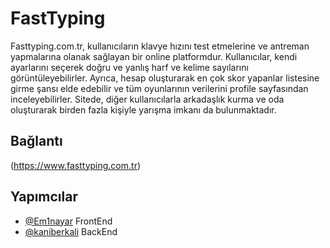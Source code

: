 # FastTyping

Fasttyping.com.tr, kullanıcıların klavye hızını test etmelerine ve antreman yapmalarına olanak sağlayan bir online platformdur. Kullanıcılar, kendi ayarlarını seçerek doğru ve yanlış harf ve kelime sayılarını görüntüleyebilirler. Ayrıca, hesap oluşturarak en çok skor yapanlar listesine girme şansı elde edebilir ve tüm oyunlarının verilerini profile sayfasından inceleyebilirler. Sitede, diğer kullanıcılarla arkadaşlık kurma ve oda oluşturarak birden fazla kişiyle yarışma imkanı da bulunmaktadır.

## Bağlantı
(https://www.fasttyping.com.tr)

## Yapımcılar

- [@Em1nayar](https://www.github.com/Em1nayar) FrontEnd
- [@kaniberkali](https://www.github.com/kaniberkali) BackEnd
